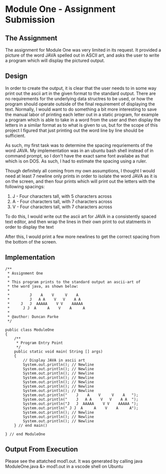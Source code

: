# Module One - Assignment Submission

## The Assignment 
The assignment for Module One was very limited in its request. It provided a picture of the 
word JAVA spelled out in ASCII art, and asks the user to write a program which will display
the pictured output. 

## Design 
In order to create the output, it is clear that the user needs to in some way print out 
the ascii art in the given format to the standard output. There are no requirements for the
underlying data structres to be used, or how the program should operate outside of the 
final requirement of displaying the text. Normally, I would want to do something a bit more 
interesting to save the manual labor of printing each letter out in a static program, 
for example a program which is able to take in a word from the user and then display the 
letters in a similar format as to what is given to us, but for the scope of this project
I figured that just printing out the word line by line should be sufficient. 

As such, my first task was to determine the spacing requriements of the word JAVA. 
My implementation was in an ubuntu bash shell instead of in command prompt, so I 
don't have the exact same font availabe as that which is on DOS. As such, I had to 
estimate the spacing using a ruler. 

Though definitely all coming from my own assumptions, I thought I would need at least 7 
newline only prints in order to isolate the word JAVA as it is on the screen, and then 
four prints which will print out the letters with the following spacings: 

1. J - Four characters tall, with 5 characters across
2. A - Four characters tall, with 7 characters across
3. V - Four characters tall, with 7 characters across 

To do this, I would write out the ascii art for JAVA in a consistently spaced text editor, and then 
wrap the lines in their own print to out statments in order to display the text 

After this, I would print a few more newlines to get the correct spacing from the bottom of the screen.


## Implementation

```
/** 
 * Assignment One
 * 
 * This program prints to the standard output an ascii-art of
 * the word java, as shown below: 
 *     
 *         J    A    V     V    A   
 *         J   A A    V   V    A A  
 *     J   J  AAAAA    V V    AAAAA 
 *      J J  A     A    V    A     A
 * 
 * @author: Duncan Parke
 */

public class ModuleOne 
{
    /**
     * Program Entry Point
     */
    public static void main( String [] args) 
    {
        // Display JAVA in ascii art
        System.out.println(); // Newline
        System.out.println(); // Newline
        System.out.println(); // Newline
        System.out.println(); // Newline
        System.out.println(); // Newline
        System.out.println(); // Newline
        System.out.println(); // Newline 
        System.out.println("    J    A    V     V    A   ");
        System.out.println("    J   A A    V   V    A A  ");
        System.out.println("J   J  AAAAA    V V    AAAAA "); 
        System.out.println(" J J  A     A    V    A     A"); 
        System.out.println(); // Newline
        System.out.println(); // Newline
        System.out.println(); // Newline
    } // end main()
    
} // end ModuleOne
``` 

## Output From Execution

Please see the attatched mod1.out. It was generated by calling java ModuleOne.java &> mod1.out in a vscode shell on Ubuntu 